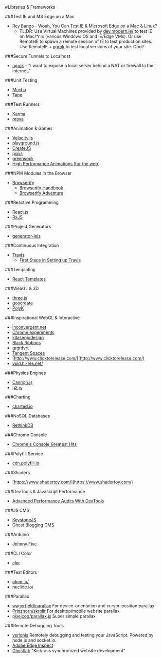 #Libraries & Frameworks

###Test IE and MS Edge on a Mac

- [Rey Bango - Woah, You Can Test IE & Microsoft Edge on a Mac & Linux?](https://www.youtube.com/watch?v=_IH9glaWMt0)
  - TL;DR: Use Virtual Machines provided by [dev.modern.ie/](http://dev.modern.ie/) to test IE on Mac/*nix (various Windows OS and IE/Edge VMs). Or use RemoteIE to spawn a remote session of IE to test production sites. Use RemoteIE + [ngrok](https://ngrok.com/) to test local versions of your site. Cool!

###Secure Tunnels to Localhost

- [ngrok](https://ngrok.com/) - "I want to expose a local server behind a NAT or firewall to the internet."

###Unit Testing

* [Mocha](http://mochajs.org/)
* [Tape](https://github.com/substack/tape)

###Test Runners

* [Karma](http://karma-runner.github.io/0.12/index.html)
* [prova](https://github.com/azer/prova)

###Animation & Games

* [Velocity.js](http://julian.com/research/velocity/)
* [playground.js](http://playgroundjs.com/)
* [CreateJS](http://www.createjs.com/)
* [pixijs](http://www.pixijs.com/)
* [greensock](https://greensock.com/)
* [High Performance Animations [for the web]](http://www.html5rocks.com/en/tutorials/speed/high-performance-animations/)

###NPM Modules in the Browser

* [Browserify](https://github.com/substack/node-browserify)
    * [Browserify Handbook](https://github.com/substack/browserify-handbook)
    * [Browserify Adventure](https://github.com/substack/browserify-adventure)

###Reactive Programming

* [React.js](http://facebook.github.io/react/)
* [RxJS](https://github.com/Reactive-Extensions/RxJS)

###Project Generators

* [generator-iojs](https://github.com/joeybaker/generator-iojs)

###Continuous Integration

* [Travis](https://travis-ci.org/)
    * [First Steps in Setting up Travis](http://orizens.com/wp/topics/first-steps-in-setting-up-travis-ci-to-your-javascript-project/)

###Templating

* [React Templates](http://wix.github.io/react-templates/)

###WebGL & 3D

- [three.js](http://threejs.org/)
- [goocreate](http://www.goocreate.com/)
- [PolyK](http://polyk.ivank.net/)

###Inspirational WebGL & Interactive

- [inconvergent.net](http://inconvergent.net/)
- [Chrome experiments](https://www.chromeexperiments.com/)
- [kitasenjudesign](http://kitasenjudesign.com/)
- [Black Ribbons](http://grgrdvrt.com/miam/sweet_dream/)
- [grgrdvrt](http://grgrdvrt.com/)
- [Tangent Spaces](http://tangentspaces.co.uk/)
- [http://www.clicktorelease.com/](http://www.clicktorelease.com/)
- [void.hi-res.net/](http://void.hi-res.net/)

###Physics Engines

- [Cannon.js](http://schteppe.github.io/cannon.js/)
- [p2.js](https://schteppe.github.io/p2.js/)

###Charting

- [charted.io](http://www.charted.co/)

###NoSQL Databases

- [RethinkDB](http://www.rethinkdb.com/)

###Chrome Console

- [Chrome's Console Greatest Hits](http://www.mitchrobb.com/chromes-console-api-greatest-hits/)


###Polyfill Service

- [cdn.polyfill.io](https://cdn.polyfill.io/v1/docs/)

###Shaders

- [https://www.shadertoy.com/](https://www.shadertoy.com/)

###DevTools & Javascript Performance

- [Advanced Performance Audits With DevTools](http://www.paulirish.com/2015/advanced-performance-audits-with-devtools/)

###JS CMS

- [KeystoneJS](http://keystonejs.com/)
- [Ghost Blogging CMS](https://ghost.org/)

###Arduino

- [Johnny Five](http://johnny-five.io/)

###CLI Color

- [clor](https://github.com/bucaran/clor)

###Text Editors

- [atom.io/](https://atom.io/)
- [nuclide.io/](http://nuclide.io/)

###Parallax

- [wagerfield/parallax](http://matthew.wagerfield.com/parallax/) For device-orientation and cursor-position parallax
- [Prinzhorn/skrollr](https://github.com/Prinzhorn/skrollr) For desktop/mobile website parallax
- [pixelcog/parallax.js](https://github.com/pixelcog/parallax.js/) Super simple parallax

###Remote Debugging Tools

- [vorlonjs](http://vorlonjs.com/) Remotely debugging and testing your JavaScript. Powered by node.js and socket.io.
- [Adobe Edge Inspect](https://creative.adobe.com/products/inspect)
- [Ghostlab](http://vanamco.com/ghostlab/) "Kick-ass synchronized website development"